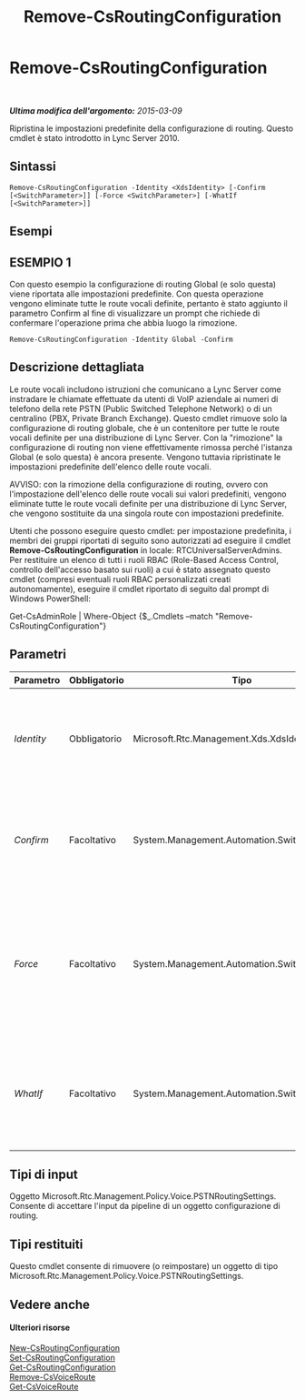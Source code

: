 ﻿---
title: Remove-CsRoutingConfiguration
TOCTitle: Remove-CsRoutingConfiguration
ms:assetid: 80239fed-89ef-4ccc-be9b-d9149182d0c3
ms:mtpsurl: https://technet.microsoft.com/it-it/library/Gg398643(v=OCS.15)
ms:contentKeyID: 49301137
ms.date: 08/24/2015
mtps_version: v=OCS.15
ms.translationtype: HT
---

# Remove-CsRoutingConfiguration

 

_**Ultima modifica dell'argomento:** 2015-03-09_

Ripristina le impostazioni predefinite della configurazione di routing. Questo cmdlet è stato introdotto in Lync Server 2010.

## Sintassi

    Remove-CsRoutingConfiguration -Identity <XdsIdentity> [-Confirm [<SwitchParameter>]] [-Force <SwitchParameter>] [-WhatIf [<SwitchParameter>]]

## Esempi

## ESEMPIO 1

Con questo esempio la configurazione di routing Global (e solo questa) viene riportata alle impostazioni predefinite. Con questa operazione vengono eliminate tutte le route vocali definite, pertanto è stato aggiunto il parametro Confirm al fine di visualizzare un prompt che richiede di confermare l'operazione prima che abbia luogo la rimozione.

    Remove-CsRoutingConfiguration -Identity Global -Confirm

## Descrizione dettagliata

Le route vocali includono istruzioni che comunicano a Lync Server come instradare le chiamate effettuate da utenti di VoIP aziendale ai numeri di telefono della rete PSTN (Public Switched Telephone Network) o di un centralino (PBX, Private Branch Exchange). Questo cmdlet rimuove solo la configurazione di routing globale, che è un contenitore per tutte le route vocali definite per una distribuzione di Lync Server. Con la "rimozione" la configurazione di routing non viene effettivamente rimossa perché l'istanza Global (e solo questa) è ancora presente. Vengono tuttavia ripristinate le impostazioni predefinite dell'elenco delle route vocali.

AVVISO: con la rimozione della configurazione di routing, ovvero con l'impostazione dell'elenco delle route vocali sui valori predefiniti, vengono eliminate tutte le route vocali definite per una distribuzione di Lync Server, che vengono sostituite da una singola route con impostazioni predefinite.

Utenti che possono eseguire questo cmdlet: per impostazione predefinita, i membri dei gruppi riportati di seguito sono autorizzati ad eseguire il cmdlet **Remove-CsRoutingConfiguration** in locale: RTCUniversalServerAdmins. Per restituire un elenco di tutti i ruoli RBAC (Role-Based Access Control, controllo dell'accesso basato sui ruoli) a cui è stato assegnato questo cmdlet (compresi eventuali ruoli RBAC personalizzati creati autonomamente), eseguire il cmdlet riportato di seguito dal prompt di Windows PowerShell:

Get-CsAdminRole | Where-Object {$\_.Cmdlets –match "Remove-CsRoutingConfiguration"}

## Parametri


<table>
<colgroup>
<col style="width: 25%" />
<col style="width: 25%" />
<col style="width: 25%" />
<col style="width: 25%" />
</colgroup>
<thead>
<tr class="header">
<th>Parametro</th>
<th>Obbligatorio</th>
<th>Tipo</th>
<th>Descrizione</th>
</tr>
</thead>
<tbody>
<tr class="odd">
<td><p><em>Identity</em></p></td>
<td><p>Obbligatorio</p></td>
<td><p>Microsoft.Rtc.Management.Xds.XdsIdentity</p></td>
<td><p>L'ambito della configurazione di routing da rimuovere. Questo valore deve essere Global.</p></td>
</tr>
<tr class="even">
<td><p><em>Confirm</em></p></td>
<td><p>Facoltativo</p></td>
<td><p>System.Management.Automation.SwitchParameter</p></td>
<td><p>Viene visualizzata una richiesta di conferma prima di eseguire il comando.</p></td>
</tr>
<tr class="odd">
<td><p><em>Force</em></p></td>
<td><p>Facoltativo</p></td>
<td><p>System.Management.Automation.SwitchParameter</p></td>
<td><p>Elimina qualsiasi richiesta di conferma che, in caso contrario, sarebbe visualizzata prima di effettuare le modifiche.</p></td>
</tr>
<tr class="even">
<td><p><em>WhatIf</em></p></td>
<td><p>Facoltativo</p></td>
<td><p>System.Management.Automation.SwitchParameter</p></td>
<td><p>Descrive ciò che accadrebbe se si eseguisse il comando senza eseguirlo realmente.</p></td>
</tr>
</tbody>
</table>


## Tipi di input

Oggetto Microsoft.Rtc.Management.Policy.Voice.PSTNRoutingSettings. Consente di accettare l'input da pipeline di un oggetto configurazione di routing.

## Tipi restituiti

Questo cmdlet consente di rimuovere (o reimpostare) un oggetto di tipo Microsoft.Rtc.Management.Policy.Voice.PSTNRoutingSettings.

## Vedere anche

#### Ulteriori risorse

[New-CsRoutingConfiguration](new-csroutingconfiguration.md)  
[Set-CsRoutingConfiguration](set-csroutingconfiguration.md)  
[Get-CsRoutingConfiguration](get-csroutingconfiguration.md)  
[Remove-CsVoiceRoute](remove-csvoiceroute.md)  
[Get-CsVoiceRoute](get-csvoiceroute.md)

